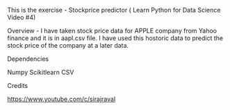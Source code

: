 This is the exercise - Stockprice predictor ( Learn Python for Data Science Video #4)

Overview - I have taken stock price data for APPLE company from Yahoo finance and it is in aapl.csv file. I have used this hostoric data to predict the stock price of the company at a later data. 

Dependencies

Numpy
Scikitlearn
CSV


Credits 

https://www.youtube.com/c/sirajraval


